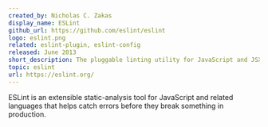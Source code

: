 ```yaml
---
created_by: Nicholas C. Zakas
display_name: ESLint
github_url: https://github.com/eslint/eslint
logo: eslint.png
related: eslint-plugin, eslint-config
released: June 2013
short_description: The pluggable linting utility for JavaScript and JSX
topic: eslint
url: https://eslint.org/
---
```

ESLint is an extensible static-analysis tool for JavaScript and related languages that helps catch errors before they break something in production.
